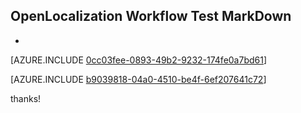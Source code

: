 ## OpenLocalization Workflow Test MarkDown
* 

[AZURE.INCLUDE [0cc03fee-0893-49b2-9232-174fe0a7bd61](calleeMd1.md)]



[AZURE.INCLUDE [b9039818-04a0-4510-be4f-6ef207641c72](calleeMd2.md)]

 
thanks!
